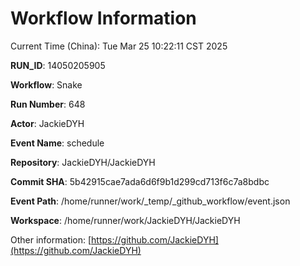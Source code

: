 # Workflow Information

Current Time (China): Tue Mar 25 10:22:11 CST 2025  

**RUN_ID**: 14050205905  

**Workflow**: Snake  

**Run Number**: 648  

**Actor**: JackieDYH  

**Event Name**: schedule  

**Repository**: JackieDYH/JackieDYH  

**Commit SHA**: 5b42915cae7ada6d6f9b1d299cd713f6c7a8bdbc  

**Event Path**: /home/runner/work/_temp/_github_workflow/event.json  

**Workspace**: /home/runner/work/JackieDYH/JackieDYH  

Other information: [https://github.com/JackieDYH](https://github.com/JackieDYH)
